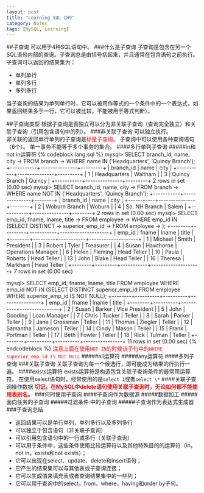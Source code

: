 ```yaml
---
layout: post
title: "Learning SQL CH9"
category: Notes
tags: [MySQL, Learning]
---
```

##子查询
可以用于4种SQL语句中。
###什么是子查询
子查询是包含在另一个SQL语句内部的查询。子查询总是由括号括起来，并且通常在包含语句之前执行。
子查询可以返回的结果集为：

* 单列单行
* 单列多行
* 多列多行

当子查询的结果为单列单行时，它可以被用作等式的一个条件中的一个表达式，如果返回结果多于一行，它可以被比较，不能被用于等式判断）。
<!--more-->
##子查询类型
根据子查询是否独立可以分为非关联子查询（查询完全独立）和关联子查询（引用包含语句中的列）。
###非关联子查询
可以独立执行。  
非关联的返回单行单列的子查询是<font color ="red">标量子查询。</font>
子查询中可以使用各种查询语句（6个）。
单一事务不能等于多个事务的集合。
####多行单列子查询
#####in和not in运算符
{% codeblock lang:sql %}
mysql> SELECT branch_id, name, city
    -> FROM branch
    -> WHERE name IN ('Headquarters', 'Quincy Branch');
+-----------+---------------+---------+
| branch_id | name          | city    |
+-----------+---------------+---------+
|         1 | Headquarters  | Waltham |
|         3 | Quincy Branch | Quincy  |
+-----------+---------------+---------+
2 rows in set (0.00 sec)
mysql> SELECT branch_id, name, city
    -> FROM branch
    -> WHERE name NOT IN ('Headquarters', 'Quincy Branch');
+-----------+---------------+--------+
| branch_id | name          | city   |
+-----------+---------------+--------+
|         2 | Woburn Branch | Woburn |
|         4 | So. NH Branch | Salem  |
+-----------+---------------+--------+
2 rows in set (0.00 sec)
mysql> SELECT emp_id, fname, lname, title
    -> FROM employee
    -> WHERE emp_id IN (SELECT DISTINCT
    -> superior_emp_id
    -> FROM employee
    -> );
+--------+---------+-----------+--------------------+
| emp_id | fname   | lname     | title              |
+--------+---------+-----------+--------------------+
|      1 | Michael | Smith     | President          |
|      3 | Robert  | Tyler     | Treasurer          |
|      4 | Susan   | Hawthorne | Operations Manager |
|      6 | Helen   | Fleming   | Head Teller        |
|     10 | Paula   | Roberts   | Head Teller        |
|     13 | John    | Blake     | Head Teller        |
|     16 | Theresa | Markham   | Head Teller        |
+--------+---------+-----------+--------------------+
7 rows in set (0.00 sec)

mysql> SELECT emp_id, fname, lname, title FROM employee WHERE emp_id NOT IN (SELECT DISTINCT superior_emp_id FROM employee WHERE superior_emp_id IS NOT NULL);
+--------+----------+----------+----------------+
| emp_id | fname    | lname    | title          |
+--------+----------+----------+----------------+
|      2 | Susan    | Barker   | Vice President |
|      5 | John     | Gooding  | Loan Manager   |
|      7 | Chris    | Tucker   | Teller         |
|      8 | Sarah    | Parker   | Teller         |
|      9 | Jane     | Grossman | Teller         |
|     11 | Thomas   | Ziegler  | Teller         |
|     12 | Samantha | Jameson  | Teller         |
|     14 | Cindy    | Mason    | Teller         |
|     15 | Frank    | Portman  | Teller         |
|     17 | Beth     | Fowler   | Teller         |
|     18 | Rick     | Tulman   | Teller         |
+--------+----------+----------+----------------+
11 rows in set (0.00 sec)
{% endcodeblock %}
<font color ="red">注意上面在使用`NOT IN`的时候该子句中的`WHERE superior_emp_id IS NOT NULL`</font>
#####all运算符
#####any运算符
####多列子查询
###关联子查询
关联子查询为每一个候选行，即可能成为结果的行执行一遍。
####exists运算符
exists运算符是构造包含关联子查询条件的最常用运算符。
在使用select语句时，经常使用的是`select 1`或者`select \*`
####关联子查询操作数据
<font color ="red">**切记，在MySQL中delete语句使用关联子查询时，无论如何都不能使用表别名。**</font>
###何时使用子查询
####子查询作为数据源
#####数据加工
#####面向任务的子查询
#####过滤条件 中的子查询
#####子查询作为表达式生成器
###子查询总结

* 返回结果可以是单行单列，单列多行以及多列多行
* 可以独立于包含语句（非关联子查询）
* 可以引用包含语句中的一行或多行（关联子查询）
* 可以用于条件中，这些条件使用比较运算符以及其他特殊目的的运算符（in，not in，exists和not exists）；
* 它可以出现在select、update、delete和insert语句；
* 它产生的结果集可以与其他表或子查询连接；
* 它可以生成值来填充表或者查询结果集中的一些列；
* 它可以用于查询中的select，from，where，having和order by子句。
